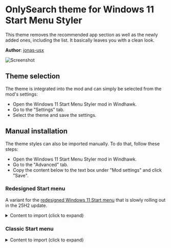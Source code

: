 # OnlySearch theme for Windows 11 Start Menu Styler

This theme removes the recommended app section as well as the newly added ones,
including the list. It basically leaves you with a clean look.

**Author**: [jonas-usx](https://github.com/jonas-usx)

![Screenshot](screenshot.png)

## Theme selection

The theme is integrated into the mod and can simply be selected from the mod's
settings:

* Open the Windows 11 Start Menu Styler mod in Windhawk.
* Go to the "Settings" tab.
* Select the theme and save the settings.

## Manual installation

The theme styles can also be imported manually. To do that, follow these steps:

* Open the Windows 11 Start Menu Styler mod in Windhawk.
* Go to the "Advanced" tab.
* Copy the content below to the text box under "Mod settings" and click "Save".

### Redesigned Start menu

A variant for the [redesigned Windows 11 Start menu](https://microsoft.design/articles/start-fresh-redesigning-windows-start-menu/) that is slowly rolling out in the 25H2 update.

<details>
<summary>Content to import (click to expand)</summary>

```json
{
  "controlStyles[0].target": "Grid#FrameRoot",
  "controlStyles[0].styles[0]": "MaxHeight=160",
  "controlStyles[0].styles[1]": "MinHeight=100",
  "controlStyles[1].target": "Border#AcrylicOverlay",
  "controlStyles[1].styles[0]": "Height=3"
}
```
</details>

### Classic Start menu

<details>
<summary>Content to import (click to expand)</summary>

```json
{
  "controlStyles[0].target": "StartDocked.StartSizingFrame",
  "controlStyles[0].styles[0]": "MaxHeight=160",
  "controlStyles[1].target": "StartDocked.StartSizingFrame",
  "controlStyles[1].styles[0]": "MinHeight=100",
  "controlStyles[2].target": "Windows.UI.Xaml.Controls.Grid#UndockedRoot",
  "controlStyles[2].styles[0]": "Visibility=Collapsed"
}
```
</details>
